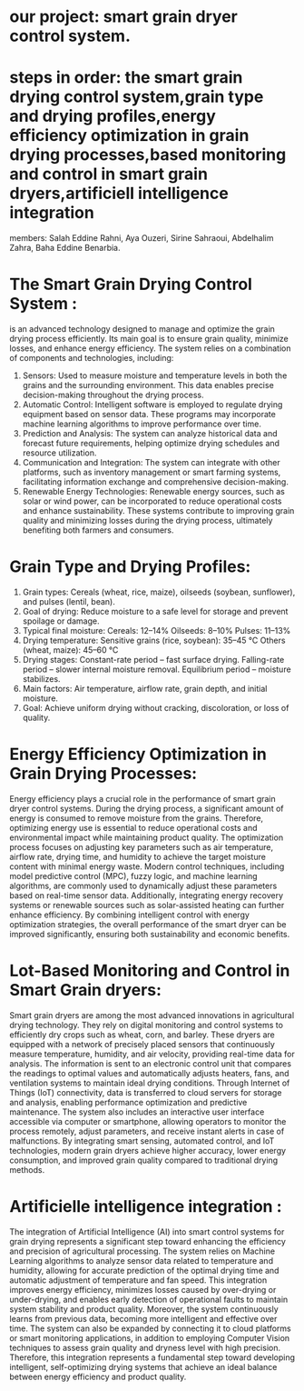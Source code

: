 # our project: smart grain dryer control system.
# steps in order: the smart grain drying control system,grain type and drying profiles,energy efficiency optimization in grain drying processes,based monitoring and control in smart grain dryers,artificiell intelligence integration
members: Salah Eddine Rahni, Aya Ouzeri, Sirine Sahraoui, Abdelhalim Zahra, Baha Eddine Benarbia.
# The Smart Grain Drying Control System :
is an advanced technology designed to manage and optimize the grain drying process efficiently. Its main goal is to ensure grain quality, minimize losses, and enhance energy efficiency. The system relies on a combination of components and technologies, including:
1. Sensors: Used to measure moisture and temperature levels in both the grains and the surrounding environment. This data enables precise decision-making throughout the drying process.
2. Automatic Control: Intelligent software is employed to regulate drying equipment based on sensor data. These programs may incorporate machine learning algorithms to improve performance over time.
3. Prediction and Analysis: The system can analyze historical data and forecast future requirements, helping optimize drying schedules and resource utilization.
4. Communication and Integration: The system can integrate with other platforms, such as inventory management or smart farming systems, facilitating information exchange and comprehensive decision-making.
5. Renewable Energy Technologies: Renewable energy sources, such as solar or wind power, can be incorporated to reduce operational costs and enhance sustainability.
These systems contribute to improving grain quality and minimizing losses during the drying process, ultimately benefiting both farmers and consumers.
# Grain Type and Drying Profiles:
1. Grain types: Cereals (wheat, rice, maize), oilseeds (soybean, sunflower), and pulses (lentil, bean).
2. Goal of drying: Reduce moisture to a safe level for storage and prevent spoilage or damage.
3. Typical final moisture:
Cereals: 12–14%
Oilseeds: 8–10%
Pulses: 11–13%
4. Drying temperature:
Sensitive grains (rice, soybean): 35–45 °C
Others (wheat, maize): 45–60 °C
5. Drying stages:
 Constant-rate period – fast surface drying.
 Falling-rate period – slower internal moisture removal.
 Equilibrium period – moisture stabilizes.
6. Main factors: Air temperature, airflow rate, grain depth, and initial moisture.
7. Goal: Achieve uniform drying without cracking, discoloration, or loss of quality. 
# Energy Efficiency Optimization in Grain Drying Processes:
Energy efficiency plays a crucial role in the performance of smart grain dryer control systems. During the drying process, a significant amount of energy is consumed to remove moisture from the grains. Therefore, optimizing energy use is essential to reduce operational costs and environmental impact while maintaining product quality. The optimization process focuses on adjusting key parameters such as air temperature, airflow rate, drying time, and humidity to achieve the target moisture content with minimal energy waste.
Modern control techniques, including model predictive control (MPC), fuzzy logic, and machine learning algorithms, are commonly used to dynamically adjust these parameters based on real-time sensor data. Additionally, integrating energy recovery systems or renewable sources such as solar-assisted heating can further enhance efficiency. By combining intelligent control with energy optimization strategies, the overall performance of the smart dryer can be improved significantly, ensuring both sustainability and economic benefits.
# Lot-Based Monitoring and Control in Smart Grain dryers:
Smart grain dryers are among the most advanced innovations in agricultural drying technology. They rely on digital monitoring and control systems to efficiently dry crops such as wheat, corn, and barley. These dryers are equipped with a network of precisely placed sensors that continuously measure temperature, humidity, and air velocity, providing real-time data for analysis. The information is sent to an electronic control unit that compares the readings to optimal values and automatically adjusts heaters, fans, and ventilation systems to maintain ideal drying conditions. Through Internet of Things (IoT) connectivity, data is transferred to cloud servers for storage and analysis, enabling performance optimization and predictive maintenance. The system also includes an interactive user interface accessible via computer or smartphone, allowing operators to monitor the process remotely, adjust parameters, and receive instant alerts in case of malfunctions. By integrating smart sensing, automated control, and IoT technologies, modern grain dryers achieve higher accuracy, lower energy consumption, and improved grain quality compared to traditional drying methods.
# Artificielle intelligence integration :
The integration of Artificial 
Intelligence (AI) into smart control systems for grain drying represents a significant step toward enhancing the efficiency and precision of agricultural processing.
The system relies on Machine Learning algorithms to analyze sensor data related to temperature and humidity, allowing for accurate prediction of the optimal drying time and automatic adjustment of temperature and fan speed.
This integration improves energy efficiency, minimizes losses caused by over-drying or under-drying, and enables early detection of operational faults to maintain system stability and product quality.
Moreover, the system continuously learns from previous data, becoming more intelligent and effective over time.
The system can also be expanded by connecting it to cloud platforms or smart monitoring applications, in addition to employing Computer Vision techniques to assess grain quality and dryness level with high precision.
Therefore, this integration represents a fundamental step toward developing intelligent, self-optimizing drying systems that achieve an ideal balance between energy efficiency and product quality.
